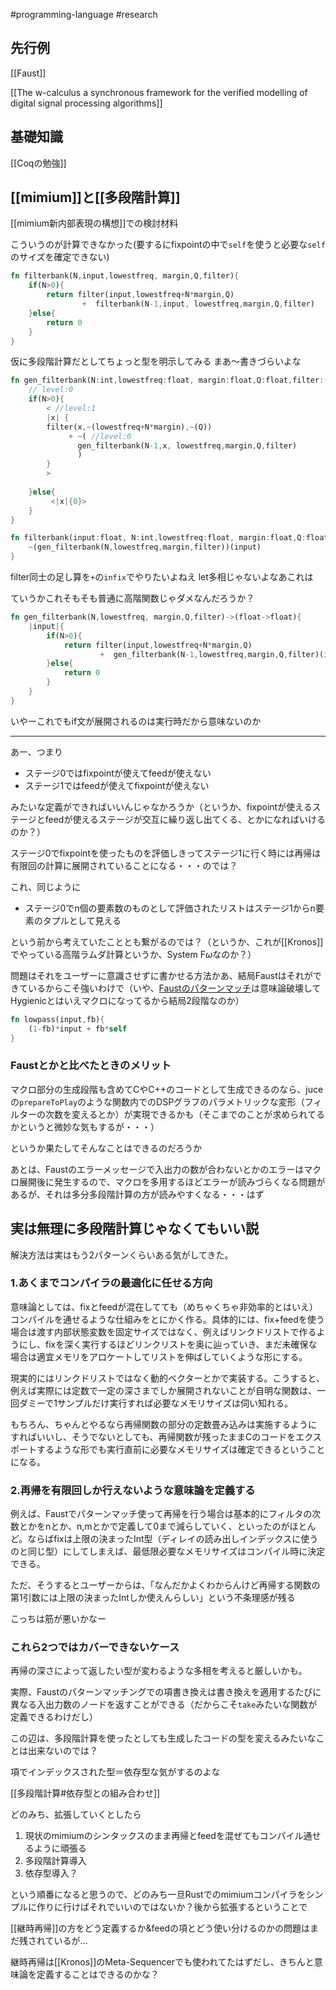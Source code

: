 #programming-language #research 


## 先行例

[[Faust]]


[[The w-calculus a synchronous framework for the verified modelling of digital signal processing algorithms]]

## 基礎知識

[[Coqの勉強]]


## [[mimium]]と[[多段階計算]]

[[mimium新内部表現の構想]]での検討材料

こういうのが計算できなかった(要するにfixpointの中で`self`を使うと必要な`self`のサイズを確定できない)

```rust
fn filterbank(N,input,lowestfreq, margin,Q,filter){
    if(N>0){
        return filter(input,lowestfreq+N*margin,Q)
                +  filterbank(N-1,input, lowestfreq,margin,Q,filter)
    }else{
        return 0
    }
}
```

仮に多段階計算だとしてちょっと型を明示してみる
まあ〜書きづらいよな

```rust
fn gen_filterbank(N:int,lowestfreq:float, margin:float,Q:float,filter:(float,float,float)->float)-> <(float,float,float)->float> {
	// level:0
    if(N>0){
        < //level:1
        |x| {
        filter(x,~(lowestfreq+N*margin),~(Q))
             + ~( //level:0
		       gen_filterbank(N-1,x, lowestfreq,margin,Q,filter)
		       )
        }
        >
                
    }else{
         <|x|{0}>
    }
}

fn filterbank(input:float, N:int,lowestfreq:float, margin:float,Q:float,filter:(float,float,float)->float)-> float{
	~(gen_filterbank(N,lowestfreq,margin,filter))(input)
}
```

filter同士の足し算を`+`の`infix`でやりたいよねえ
let多相じゃないよなあこれは

ていうかこれそもそも普通に高階関数じゃダメなんだろうか？

```rust
fn gen_filterbank(N,lowestfreq, margin,Q,filter)->(float->float){
	|input|{
	    if(N>0){
	        return filter(input,lowestfreq+N*margin,Q)
	                +  gen_filterbank(N-1,lowestfreq,margin,Q,filter)(input)
	    }else{
	        return 0
	    }
    }
}
```

いやーこれでもif文が展開されるのは実行時だから意味ないのか

---

あー、つまり

- ステージ0ではfixpointが使えてfeedが使えない
- ステージ1ではfeedが使えてfixpointが使えない

みたいな定義ができればいいんじゃなかろうか（というか、fixpointが使えるステージとfeedが使えるステージが交互に繰り返し出てくる、とかになればいけるのか？）

ステージ0でfixpointを使ったものを評価しきってステージ1に行く時には再帰は有限回の計算に展開されていることになる・・・のでは？

これ、同じように

- ステージ0でn個の要素数のものとして評価されたリストはステージ1からn要素のタプルとして見える

という前から考えていたこととも繋がるのでは？（というか、これが[[Kronos]]でやっている高階ラムダ計算というか、System F$\omega$なのか？）



問題はそれをユーザーに意識させずに書かせる方法かあ、結局Faustはそれができているからこそ強いわけで（いや、[Faustのパターンマッチ](https://ccrma.stanford.edu/~jos/aspf/Pattern_Matching_FAUST.html)は意味論破壊してHygienicとはいえマクロになってるから結局2段階なのか）

```rust
fn lowpass(input,fb){
	(1-fb)*input + fb*self
}
```

### Faustとかと比べたときのメリット

マクロ部分の生成段階も含めてCやC++のコードとして生成できるのなら、juceの`prepareToPlay`のような関数内でのDSPグラフのパラメトリックな変形（フィルターの次数を変えるとか）が実現できるかも（そこまでのことが求められてるかというと微妙な気もするが・・・）

というか果たしてそんなことはできるのだろうか

あとは、Faustのエラーメッセージで入出力の数が合わないとかのエラーはマクロ展開後に発生するので、マクロを多用するほどエラーが読みづらくなる問題があるが、それは多分多段階計算の方が読みやすくなる・・・はず

## 実は無理に多段階計算じゃなくてもいい説

解決方法は実はもう2パターンくらいある気がしてきた。

### 1.あくまでコンパイラの最適化に任せる方向

意味論としては、fixとfeedが混在してても（めちゃくちゃ非効率的とはいえ）コンパイルを通せるような仕組みをとにかく作る。具体的には、fix+feedを使う場合は渡す内部状態変数を固定サイズではなく、例えばリンクドリストで作るようにし、fixを深く実行するほどリンクリストを奥に辿っていき、まだ未確保な場合は適宜メモリをアロケートしてリストを伸ばしていくような形にする。

現実的にはリンクドリストではなく動的ベクターとかで実装する。こうすると、例えば実際には定数で一定の深さまでしか展開されないことが自明な関数は、一回ダミーで1サンプルだけ実行すれば必要なメモリサイズは伺い知れる。

もちろん、ちゃんとやるなら再帰関数の部分の定数畳み込みは実施するようにすればいいし、そうでないとしても、再帰関数が残ったままCのコードをエクスポートするような形でも実行直前に必要なメモリサイズは確定できるということになる。


### 2.再帰を有限回しか行えないような意味論を定義する

例えば、Faustでパターンマッチ使って再帰を行う場合は基本的にフィルタの次数とかをnとか、n,mとかで定義して0まで減らしていく、といったのがほとんど。ならばfixは上限の決まったInt型（ディレイの読み出しインデックスに使うのと同じ型）にしてしまえば、最低限必要なメモリサイズはコンパイル時に決定できる。

ただ、そうするとユーザーからは、「なんだかよくわからんけど再帰する関数の第1引数には上限の決まったIntしか使えんらしい」という不条理感が残る

こっちは筋が悪いかなー
### これら2つではカバーできないケース

再帰の深さによって返したい型が変わるような多相を考えると厳しいかも。

実際、Faustのパターンマッチングでの項書き換えは書き換えを適用するたびに異なる入出力数のノードを返すことができる（だからこそ`take`みたいな関数が定義できるわけだし）

この辺は、多段階計算を使ったとしても生成したコードの型を変えるみたいなことは出来ないのでは？

項でインデックスされた型＝依存型な気がするのよな

[[多段階計算#依存型との組み合わせ]]　

どのみち、拡張していくとしたら

1. 現状のmimiumのシンタックスのまま再帰とfeedを混ぜてもコンパイル通せるように頑張る
2. 多段階計算導入
3. 依存型導入？

という順番になると思うので、どのみち一旦Rustでのmimiumコンパイラをシンプルに作りに行けばそれでいいのではないか？後から拡張するということで

[[継時再帰]]の方をどう定義するか&feedの項とどう使い分けるのかの問題はまだ残されているが…

継時再帰は[[Kronos]]のMeta-Sequencerでも使われてたはずだし、きちんと意味論を定義することはできるのかな？

